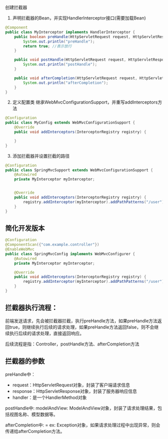 创建拦截器

1. 声明拦截器的Bean，并实现HandlerInterceptor接口(需要加载Bean)
```java
@Component
public class MyInterceptor implements HandlerInterceptor {
    public boolean preHandle(HttpServletRequest request, HttpServletResponse response, Object handler) throws Exception {
        System.out.println("preHandle");
        return true; //表示放行
    }

    public void postHandle(HttpServletRequest request, HttpServletResponse response, Object handler, ModelAndView modelAndView) throws Exception {
        System.out.println("postHandle");
    }

    public void afterCompletion(HttpServletRequest request, HttpServletResponse response, Object handler, Exception ex) throws Exception {
        System.out.println("afterCompletion");
    }
}
```

2. 定义配置类 继承WebMvcConfigurationSupport，并重写addInterceptors方法 
```java
@Configuration
public class MyConfig extends WebMvcConfigurationSupport {
    @Override
    public void addInterceptors(InterceptorRegistry registry) {

    }
}
```

3. 添加拦截器并设置拦截的路径
```java
@Configuration
public class SpringMvcSupport extends WebMvcConfigurationSupport {
    @Autowired
    private MyInterceptor myInterceptor;


    @Override
    public void addInterceptors(InterceptorRegistry registry) {
        registry.addInterceptor(myInterceptor).addPathPatterns("/user");
    }
}
```


## 简化开发版本

```java
@Configuration
@ComponentScan({"com.example.controller"})
@EnableWebMvc
public class SpringMvcConfig implements WebMvcConfigurer {
    @Autowired
    private MyInterceptor myInterceptor;

    @Override
    public void addInterceptors(InterceptorRegistry registry) {
        registry.addInterceptor(myInterceptor).addPathPatterns("/user");
    }
}    

```

## 拦截器执行流程：
前端发送请求，先会被拦截器拦截，执行preHandle方法，如果preHandle方法返回true，则继续执行后续的请求处理，如果preHandle方法返回false，则不会继续执行后续的请求处理，直接返回响应。

后续流程是指：Controller，postHandle方法、afterCompletion方法


## 拦截器的参数
preHandle中：
- request：HttpServletRequest对象，封装了客户端请求信息
- response：HttpServletResponse对象，封装了服务器响应信息
- handler：是一个HandlerMethod对象

postHandle中:
modelAndView: ModelAndView对象，封装了请求处理结果，包括视图名称、模型数据等。


afterCompletion中:
= ex: Exception对象，如果请求处理过程中出现异常，则会传递给afterCompletion方法。
